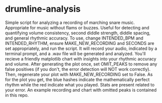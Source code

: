 # drumline-analysis

Simple script for analyzing a recording of marching snare music. Appropriate for music without flams or buzzes. Useful for detecting and quantifying volume consistency, second diddle strength, diddle spacing, and general rhythmic accuracy. To use, change INTENDED_BPM and INTENDED_RHYTHM, ensure MAKE_NEW_RECORDING and SECONDS are set appropriately, and run the script. It will record your audio, indicated by a terminal prompt, and a .wav file will be generated and analyzed. You'll recieve a friendly matplotlib chart with insights into your rhythmic accuracy and volume. After generating the plot once, set OMIT_PEAKS to remove any false positives (if you don't, the error detection will NOT work correctly). Then, regenerate your plot with MAKE_NEW_RECORDING set to False. As for the plot you get, the blue hashes indicate the mathematically perfect rhythm while the red indicate what you played. Stats are present related to your error. An example recording and chart with omitted peaks is contained in this repo.
